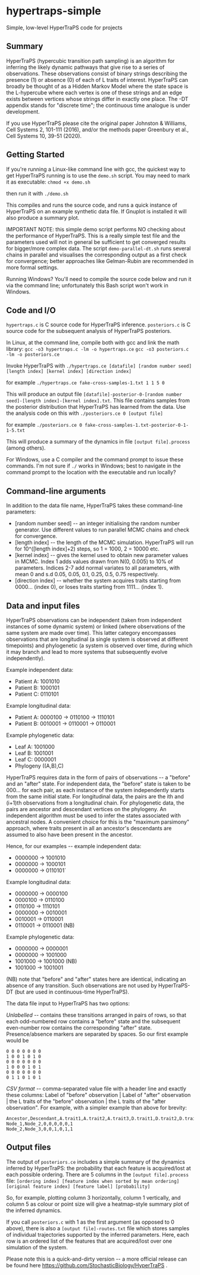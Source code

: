 # hypertraps-simple
Simple, low-level HyperTraPS code for projects

Summary 
---

HyperTraPS (hypercubic transition path sampling) is an algorithm for inferring the likely dynamic pathways that give rise to a series of observations. These observations consist of binary strings describing the presence (1) or absence (0) of each of L traits of interest. HyperTraPS can broadly be thought of as a Hidden Markov Model where the state space is the L-hypercube where each vertex is one of these strings and an edge exists between vertices whose strings differ in exactly one place. The -DT appendix stands for "discrete time"; the continuous time analogue is under development.

If you use HyperTraPS please cite the original paper Johnston & Williams, Cell Systems 2, 101-111 (2016), and/or the methods paper Greenbury et al., Cell Systems 10, 39-51 (2020).

Getting Started 
---

If you're running a Linux-like command line with gcc, the quickest way to get HyperTraPS running is to use the `demo.sh` script. You may need to mark it as executable:
`chmod +x demo.sh`

then run it with
`./demo.sh`

This compiles and runs the source code, and runs a quick instance of HyperTraPS on an example synthetic data file. If Gnuplot is installed it will also produce a summary plot.

IMPORTANT NOTE: this simple demo script performs NO checking about the performance of HyperTraPS. This is a really simple test file and the parameters used will not in general be sufficient to get converged results for bigger/more complex data. The script `demo-parallel-dt.sh` runs several chains in parallel and visualises the corresponding output as a first check for convergence; better approaches like Gelman-Rubin are recommended in more formal settings.

Running Windows? You'll need to compile the source code below and run it via the command line; unfortunately this Bash script won't work in Windows.

Code and I/O 
---

`hypertraps.c` is C source code for HyperTraPS inference.
`posteriors.c` is C source code for the subsequent analysis of HyperTraPS posteriors.

In Linux, at the command line, compile both with gcc and link the math library:
`gcc -o3 hypertraps.c -lm -o hypertraps.ce`
`gcc -o3 posteriors.c -lm -o posteriors.ce`

Invoke HyperTraPS with
`./hypertraps.ce [datafile] [random number seed] [length index] [kernel index] [direction index]`

for example
`./hypertraps.ce fake-cross-samples-1.txt 1 1 5 0`

This will produce an output file `[datafile]-posterior-0-[random number seed]-[length index]-[kernel index].txt`. This file contains samples from the posterior distribution that HyperTraPS has learned from the data. Use the analysis code on this with
`./posteriors.ce 0 [output file]`

for example
`./posteriors.ce 0 fake-cross-samples-1.txt-posterior-0-1-1-5.txt`

This will produce a summary of the dynamics in file `[output file].process` (among others).

For Windows, use a C compiler and the command prompt to issue these commands. I'm not sure if `./` works in Windows; best to navigate in the command prompt to the location with the executable and run locally?

Command-line arguments 
---

In addition to the data file name, HyperTraPS takes these command-line parameters:

* [random number seed] -- an integer initialising the random number generator. Use different values to run parallel MCMC chains and check for convergence.
* [length index] -- the length of the MCMC simulation. HyperTraPS will run for 10^([length index]+2) steps, so 1 = 1000, 2 = 10000 etc.
* [kernel index] -- gives the kernel used to obtain new parameter values in MCMC. Index 1 adds values drawn from N(0, 0.005) to 10% of parameters. Indices 2-7 add normal variates to all parameters, with mean 0 and s.d 0.05, 0.05, 0.1, 0.25, 0.5, 0.75 respectively.
* [direction index] -- whether the system acquires traits starting from 0000... (index 0), or loses traits starting from 1111... (index 1).

Data and input files 
---

HyperTraPS observations can be independent (taken from independent instances of some dynamic system) or linked (where observations of the same system are made over time). This latter category encompasses observations that are longitudinal (a single system is observed at different timepoints) and phylogenetic (a system is observed over time, during which it may branch and lead to more systems that subsequently evolve independently).

Example independent data:
* Patient A: 1001010
* Patient B: 1000101
* Patient C: 0110101

Example longitudinal data:
* Patient A: 0000100 -> 0110100 -> 1110101
* Patient B: 0010001 -> 0110001 -> 0110001

Example phylogenetic data:
* Leaf A: 1001000
* Leaf B: 1001001
* Leaf C: 0000001
* Phylogeny ((A,B),C)

HyperTraPS requires data in the form of pairs of observations -- a "before" and an "after" state. For independent data, the "before" state is taken to be 000... for each pair, as each instance of the system independently starts from the same initial state. For longitudinal data, the pairs are the ith and (i+1)th observations from a longitudinal chain. For phylogenetic data, the pairs are ancestor and descendant vertices on the phylogeny. An independent algorithm must be used to infer the states associated with ancestral nodes. A convenient choice for this is the "maximum parsimony" approach, where traits present in all an ancestor's descendants are assumed to also have been present in the ancestor.

Hence, for our examples -- example independent data:
* 0000000 -> 1001010
* 0000000 -> 1000101
* 0000000 -> 0110101`

Example longitudinal data:
* 0000000 -> 0000100
* 0000100 -> 0110100
* 0110100 -> 1110101
* 0000000 -> 0010001
* 0010001 -> 0110001
* 0110001 -> 0110001 (NB)

Example phylogenetic data:
* 0000000 -> 0000001
* 0000000 -> 1001000
* 1001000 -> 1001000 (NB)
* 1001000 -> 1001001 

(NB) note that "before" and "after" states here are identical, indicating an absence of any transition. Such observations are not used by HyperTraPS-DT (but are used in continuous-time HyperTraPS).

The data file input to HyperTraPS has two options:

_Unlabelled_ -- contains these transitions arranged in pairs of rows, so that each odd-numbered row contains a "before" state and the subsequent even-number row contains the corresponding "after" state. Presence/absence markers are separated by spaces. So our first example would be 
```
0 0 0 0 0 0 0  
1 0 0 1 0 1 0  
0 0 0 0 0 0 0  
1 0 0 0 1 0 1  
0 0 0 0 0 0 0  
0 1 1 0 1 0 1
```

_CSV format_ -- comma-separated value file with a header line and exactly these columns: Label of "before" observation | Label of "after" observation | the L traits of the "before" observation | the L traits of the "after observation". For example, with a simpler example than above for brevity:
```
Ancestor,Descendant,A.trait1,A.trait2,A.trait3,D.trait1,D.trait2,D.trait3
Node_1,Node_2,0,0,0,0,0,1
Node_2,Node_3,0,0,1,0,1,1
```

Output files 
---

The output of `posteriors.ce` includes a simple summary of the dynamics inferred by HyperTraPS: the probability that each feature is acquired/lost at each possible ordering. There are 5 columns in the `[output file].process` file:
`[ordering index] [feature index when sorted by mean ordering] [original feature index] [feature label] [probability]`

So, for example, plotting column 3 horizontally, column 1 vertically, and column 5 as colour or point size will give a heatmap-style summary plot of the inferred dynamics.

If you call `posteriors.c` with 1 as the first argument (as opposed to 0 above), there is also a `[output file]-routes.txt` file which stores samples of individual trajectories supported by the inferred parameters. Here, each row is an ordered list of the features that are acquired/lost over one simulation of the system.

Please note this is a quick-and-dirty version -- a more official release can be found here https://github.com/StochasticBiology/HyperTraPS .
